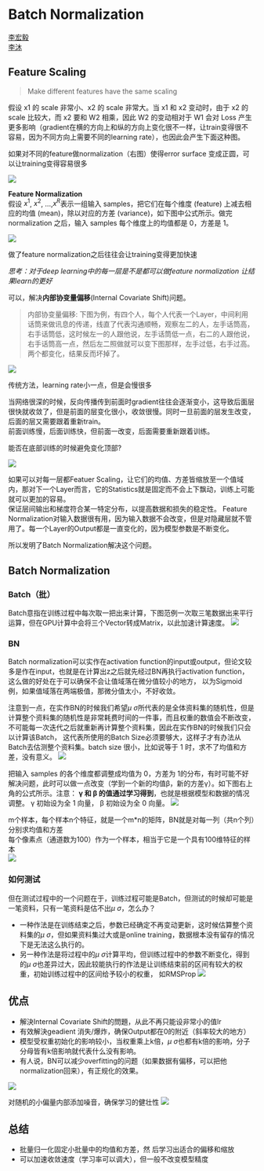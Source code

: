 # Batch Normalization

[李宏毅](https://www.youtube.com/watch?v=BZh1ltr5Rkg&t=49s)  
[李沐](https://www.bilibili.com/video/BV1X44y1r77r?spm_id_from=333.788.recommend_more_video.0&vd_source=4e1dceccc918063def66c9d643674c6a)

## Feature Scaling

>Make different features have the same scaling

假设 x1 的 scale 非常小、x2 的 scale 非常大。当 x1 和 x2 变动时，由于 x2 的 scale 比较大，而 x2 要和 W2 相乘，因此 W2 的变动相对于 W1 会对 Loss 产生更多影响（gradient在横的方向上和纵的方向上变化很不一样，让train变得很不容易，因为不同方向上需要不同的learning rate），也因此会产生下面这种图。

如果对不同的feature做normalization（右图）使得error surface 变成正圆，可以让training变得容易很多

![](assets/2025-03-31-20-20-07.png)

**Feature Normalization**  
假设 $x^1$, $x^2$, ...,$x^R$表示一组输入 samples，把它们在每个维度 (feature) 上减去相应的均值 (mean)，除以对应的方差 (variance)，如下图中公式所示。做完 normalization 之后，输入 samples 每个维度上的均值都是 0，方差是 1。

![](assets/2025-03-31-20-19-01.png)

做了feature normalization之后往往会让training变得更加快速

*思考：对于deep learning中的每一层是不是都可以做feature normalization 让结果learn的更好*

可以，解决**内部协变量偏移**(Internal Covariate Shift)问题。
>内部协变量偏移: 下图为例，有四个人，每个人代表一个Layer，中间利用话筒来做讯息的传递，线直了代表沟通顺畅，观察左二的人，左手话筒高，右手话筒低，这时候左一的人跟他说，左手话筒低一点，右二的人跟他说，右手话筒高一点，然后左二照做就可以变下图那样，左手过低，右手过高。  两个都变化，结果反而坏掉了。

![](assets/2025-03-31-20-29-33.png)

传统方法，learning rate小一点，但是会慢很多

当网络很深的时候，反向传播传到前面时gradient往往会逐渐变小，这导致后面层很快就收敛了，但是前面的层变化很小，收敛很慢。同时一旦前面的层发生改变，后面的层又需要跟着重新train。  
前面训练慢，后面训练快，但前面一改变，后面需要重新跟着训练。

能否在底部训练的时候避免变化顶部?

![](assets/2025-03-31-20-37-23.png)

如果可以对每一层都Featuer Scaling，让它们的均值、方差皆缩放至一个值域内，那对下一个Layer而言，它的Statistics就是固定而不会上下飘动，训练上可能就可以更加的容易。  
保证层间输出和梯度符合某一特定分布，以提高数据和损失的稳定性。
Feature Normalization对输入数据很有用，因为输入数据不会改变，但是对隐藏层就不管用了。每一个Layer的Output都是一直变化的，因为模型参数是不断变化。

所以发明了Batch Normalization解决这个问题。

## Batch Normalization

### Batch（批）

Batch意指在训练过程中每次取一把出来计算，下图范例一次取三笔数据出来平行运算，但在GPU计算中会将三个Vector转成Matrix，以此加速计算速度。
![](assets/2025-03-31-20-55-52.png)

### BN

Batch normalization可以实作在activation function的input或output，但论文较多是作在input，也就是在计算出z之后就先经过BN再执行activation function，这么做的好处在于可以确保不会让值域落在微分值较小的地方， 以为Sigmoid例，如果值域落在两端极值，那微分值太小，不好收敛。

注意到一点，在实作BN的时候我们希望$\mu$ $\sigma$所代表的是全体资料集的随机性，但是计算整个资料集的随机性是非常耗费时间的一件事，而且权重的数值会不断改变，不可能每一次迭代之后就重新再计算整个资料集，因此在实作BN的时候我们只会以计算该Batch， 这代表所使用的Batch Size必须要够大，这样子才有办法从Batch去估测整个资料集。batch size 很小，比如说等于 1 时，求不了均值和方差，没有意义。
![](assets/2025-03-31-21-01-12.png)

把输入 samples 的各个维度都调整成均值为 0，方差为 1的分布，有时可能不好解决问题，此时可以做一点改变（学到一个新的均值β，新的方差γ）。如下图右上角的公式所示。注意： **γ  和 β 的值通过学习得到**，也就是根据模型和数据的情况调整。 γ  初始设为全 1 向量， β  初始设为全 0 向量。
![](assets/2025-03-31-21-18-36.png)

m个样本，每个样本n个特征，就是一个m*n的矩阵，BN就是对每一列（共n个列）分别求均值和方差  
每个像素点（通道数为100）作为一个样本，相当于它是一个具有100维特征的样本  
![](assets/2025-03-31-21-58-54.png)

### 如何测试

但在测试过程中的一个问题在于，训练过程可能是Batch，但测试的时候却可能是一笔资料，只有一笔资料是估不出$\mu$ $\sigma$，怎么办？

* 一种作法是在训练结束之后，参数已经确定不再变动更新，这时候估算整个资料集的$\mu$ $\sigma$，但如果资料集过大或是online training，数据根本没有留存的情况下是无法这么执行的。  
* 另一种作法是将过程中的$\mu$ $\sigma$计算平均，但训练过程中的参数不断变化，得到的$\mu$ $\sigma$也差异过大，因此较能执行的作法是让训练结束前的区间有较大的权重，初始训练过程中的区间给予较小的权重， 如RMSProp
![](assets/2025-03-31-21-25-45.png)

## 优点

* 解決Internal Covariate Shift的問題，从此不再只能设非常小的值lr
* 有效解決geadient 消失/爆炸，确保Output都在0的附近（斜率较大的地方）
* 模型受权重初始化的影响较小，当权重乘上k倍，$\mu$ $\sigma$也都有k倍的影响，分子分母皆有k倍影响就代表什么没有影响。
* 有人说，BN可以减少overfitting的问题（如果数据有偏移，可以把他normalization回来），有正规化的效果。
  
![](assets/2025-03-31-21-31-52.png)

对随机的小偏量内部添加噪音，确保学习的健壮性
![](assets/2025-03-31-21-59-31.png)

## 总结

* 批量归一化固定小批量中的均值和方差，然 后学习出适合的偏移和缩放
* 可以加速收敛速度（学习率可以调大），但一般不改变模型精度
